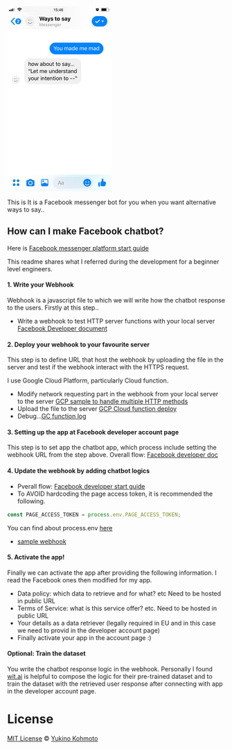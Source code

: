 ![ways to see image](img/screen.jpg)

This is It is a Facebook messenger bot for you when you want alternative ways to say..

## How can I make Facebook chatbot?
Here is [Facebook messenger platform start guide](https://developers.facebook.com/docs/messenger-platform/getting-started)

This readme shares what I referred during the development for a beginner level engineers.

#### 1. Write your Webhook
Webhook is a javascript file to which we will write how the chatbot response to the users. Firstly at this step..  
- Write a webhook to test HTTP server functions with your local server [Facebook Developer document](https://developers.facebook.com/docs/messenger-platform/getting-started/webhook-setup)

#### 2. Deploy your webhook to your favourite server
This step is to define URL that host the webhook by uploading the file in the server and test if the webhook interact with the HTTPS request.

I use Google Cloud Platform, particularly Cloud function.

- Modify network requesting part in the webhook from your local server to the server [GCP sample to handle multiple HTTP methods](https://cloud.google.com/functions/docs/writing/http)
- Upload the file to the server [GCP Cloud function deploy](https://cloud.google.com/functions/docs/tutorials/http)
- Debug...[GC function log](https://cloud.google.com/functions/docs/monitoring/logging)

#### 3. Setting up the app at Facebook developer account page
This step is to set app the chatbot app, which process include setting the webhook URL from the step above. 
Overall flow: [Facebook developer doc](https://developers.facebook.com/docs/messenger-platform/getting-started/app-setup)

#### 4. Update the webhook by adding chatbot logics
- Pverall flow: [Facebook developer start guide](https://developers.facebook.com/docs/messenger-platform/getting-started/quick-start)
- To AVOID hardcoding the page access token, it is recommended the following.
```javascript
const PAGE_ACCESS_TOKEN = process.env.PAGE_ACCESS_TOKEN;
```
You can find about process.env  [here](https://codeburst.io/process-env-what-it-is-and-why-when-how-to-use-it-effectively-505d0b2831e7)
- [sample webhook](sample/sample-webhook.js)

#### 5. Activate the app!
Finally we can activate the app after providing the following information. I read the Facebook ones then modified for my app. 
- Data policy: which data to retrieve and for what? etc Need to be hosted in public URL
- Terms of Service: what is this service offer? etc. Need to be hosted in public URL
- Your details as a data retriever (legally required in EU and in this case we need to provid in the developer account page)
- Finally activate your app in the account page :)

#### Optional: Train the dataset
You write the chatbot response logic in the webhook. Personally I found [wit.ai](https://wit.ai) is helpful to compose the logic for their pre-trained dataset and to train the dataset with the retrieved user response after connecting with app in the developer account page. 


# License
[MIT License](https://choosealicense.com/licenses/mit/) © [Yukino Kohmoto](http://yukinokoh.github.io/)
